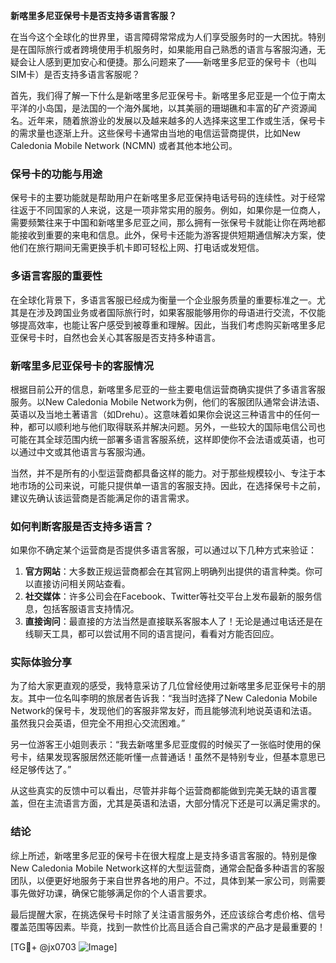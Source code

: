 **新喀里多尼亚保号卡是否支持多语言客服？**

在当今这个全球化的世界里，语言障碍常常成为人们享受服务时的一大困扰。特别是在国际旅行或者跨境使用手机服务时，如果能用自己熟悉的语言与客服沟通，无疑会让人感到更加安心和便捷。那么问题来了——新喀里多尼亚的保号卡（也叫SIM卡）是否支持多语言客服呢？

首先，我们得了解一下什么是新喀里多尼亚保号卡。新喀里多尼亚是一个位于南太平洋的小岛国，是法国的一个海外属地，以其美丽的珊瑚礁和丰富的矿产资源闻名。近年来，随着旅游业的发展以及越来越多的人选择来这里工作或生活，保号卡的需求量也逐渐上升。这些保号卡通常由当地的电信运营商提供，比如New Caledonia Mobile Network (NCMN) 或者其他本地公司。

### 保号卡的功能与用途

保号卡的主要功能就是帮助用户在新喀里多尼亚保持电话号码的连续性。对于经常往返于不同国家的人来说，这是一项非常实用的服务。例如，如果你是一位商人，需要频繁往来于中国和新喀里多尼亚之间，那么拥有一张保号卡就能让你在两地都能接收到重要的来电和信息。此外，保号卡还能为游客提供短期通信解决方案，使他们在旅行期间无需更换手机卡即可轻松上网、打电话或发短信。

### 多语言客服的重要性

在全球化背景下，多语言客服已经成为衡量一个企业服务质量的重要标准之一。尤其是在涉及跨国业务或者国际旅行时，如果客服能够用你的母语进行交流，不仅能够提高效率，也能让客户感受到被尊重和理解。因此，当我们考虑购买新喀里多尼亚保号卡时，自然也会关心其客服是否支持多种语言。

### 新喀里多尼亚保号卡的客服情况

根据目前公开的信息，新喀里多尼亚的一些主要电信运营商确实提供了多语言客服服务。以New Caledonia Mobile Network为例，他们的客服团队通常会讲法语、英语以及当地土著语言（如Drehu）。这意味着如果你会说这三种语言中的任何一种，都可以顺利地与他们取得联系并解决问题。另外，一些较大的国际电信公司也可能在其全球范围内统一部署多语言客服系统，这样即使你不会法语或英语，也可以通过中文或其他语言与客服沟通。

当然，并不是所有的小型运营商都具备这样的能力。对于那些规模较小、专注于本地市场的公司来说，可能只提供单一语言的客服支持。因此，在选择保号卡之前，建议先确认该运营商是否能满足你的语言需求。

### 如何判断客服是否支持多语言？

如果你不确定某个运营商是否提供多语言客服，可以通过以下几种方式来验证：

1. **官方网站**：大多数正规运营商都会在其官网上明确列出提供的语言种类。你可以直接访问相关网站查看。
2. **社交媒体**：许多公司会在Facebook、Twitter等社交平台上发布最新的服务信息，包括客服语言支持情况。
3. **直接询问**：最直接的方法当然是直接联系客服本人了！无论是通过电话还是在线聊天工具，都可以尝试用不同的语言提问，看看对方能否回应。

### 实际体验分享

为了给大家更直观的感受，我特意采访了几位曾经使用过新喀里多尼亚保号卡的朋友。其中一位名叫李明的旅居者告诉我：“我当时选择了New Caledonia Mobile Network的保号卡，发现他们的客服非常友好，而且能够流利地说英语和法语。虽然我只会英语，但完全不用担心交流困难。”

另一位游客王小姐则表示：“我去新喀里多尼亚度假的时候买了一张临时使用的保号卡，结果发现客服居然还能听懂一点普通话！虽然不是特别专业，但基本意思已经足够传达了。”

从这些真实的反馈中可以看出，尽管并非每个运营商都能做到完美无缺的语言覆盖，但在主流语言方面，尤其是英语和法语，大部分情况下还是可以满足需求的。

### 结论

综上所述，新喀里多尼亚的保号卡在很大程度上是支持多语言客服的。特别是像New Caledonia Mobile Network这样的大型运营商，通常会配备多种语言的客服团队，以便更好地服务于来自世界各地的用户。不过，具体到某一家公司，则需要事先做好功课，确保它能够满足你的个人语言要求。

最后提醒大家，在挑选保号卡时除了关注语言服务外，还应该综合考虑价格、信号覆盖范围等因素。毕竟，找到一款性价比高且适合自己需求的产品才是最重要的！

[TG💪+ @jx0703 ![Image](https://github.com/user-attachments/assets/dbca1d08-cadb-493c-b0ec-ad6f7a83f270)]